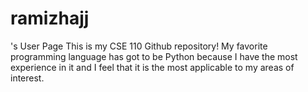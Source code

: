 # ramizhajj
<Ramiz Hajj>'s User Page
This is my CSE 110 Github repository!
My favorite programming language has got to be Python because I have the most experience in it and I feel that it is the most applicable to my areas of interest. 
